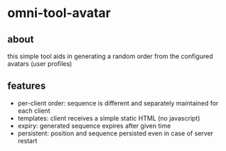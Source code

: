 # omni-tool-avatar

## about

this simple tool aids in generating a random order from the configured avatars (user profiles)

## features

   * per-client order: sequence is different and separately maintained for each client
   * templates: client receives a simple static HTML (no javascript)
   * expiry: generated sequence expires after given time
   * persistent: position and sequence persisted even in case of server restart
